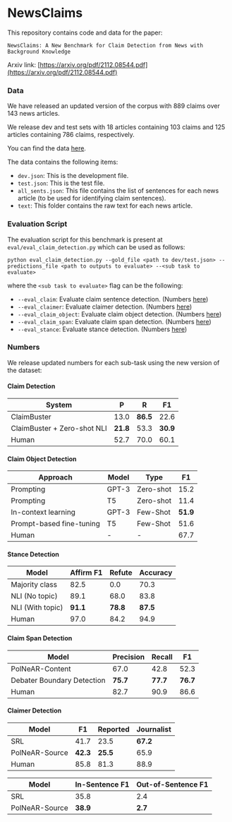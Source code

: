 # NewsClaims

This repository contains code and data for the paper:
```
NewsClaims: A New Benchmark for Claim Detection from News with Background Knowledge 
```
Arxiv link: [https://arxiv.org/pdf/2112.08544.pdf](https://arxiv.org/pdf/2112.08544.pdf)


### Data

We have released an updated version of the corpus with 889 claims over 143 news articles.

We release dev and test sets with 18 articles containing 103 claims and 125 articles containing 786 claims, respectively.

You can find the data [here](https://drive.google.com/file/d/1jlQ0kQLS0kLbrXIC1fh6oT2HsWppx5QT/view?usp=sharing).

The data contains the following items:

-  `dev.json`: This is the development file.
-  `test.json`: This is the test file.
-  `all_sents.json`: This file contains the list of sentences for each news article (to be used for identifying claim sentences).
-  `text`: This folder contains the raw text for each news article.

### Evaluation Script

The evaluation script for this benchmark is present at `eval/eval_claim_detection.py` which can be used as follows:

```
python eval_claim_detection.py --gold_file <path to dev/test.json> --predictions_file <path to outputs to evaluate> --<sub task to evaluate>
```
where the `<sub task to evaluate>` flag can be the following:
- `--eval_claim`: Evaluate claim sentence detection. (Numbers [here](https://github.com/uiucnlp/NewsClaims/blob/main/README.md#claim-detection))
- `--eval_claimer`: Evaluate claimer detection. (Numbers [here](https://github.com/uiucnlp/NewsClaims/blob/main/README.md#claimer-detection))
- `--eval_claim_object`: Evaluate claim object detection. (Numbers [here](https://github.com/uiucnlp/NewsClaims/blob/main/README.md#stance-detection))
- `--eval_claim_span`: Evaluate claim span detection. (Numbers [here](https://github.com/uiucnlp/NewsClaims/blob/main/README.md#span-detection))
- `--eval_stance`: Evaluate stance detection. (Numbers [here](https://github.com/uiucnlp/NewsClaims/blob/main/README.md#stance-detection))

### Numbers

We release updated numbers for each sub-task using the new version of the dataset:

#### Claim Detection

|System|	P|	R|	F1|
|-------|-------|-------|-------|
ClaimBuster | 13.0 | <strong>86.5</strong> |22.6 |
ClaimBuster + Zero-shot NLI | <strong>21.8</strong> | 53.3 | <strong>30.9</strong> |
Human | 52.7 | 70.0 | 60.1 |

#### Claim Object Detection

|Approach | Model | Type|		F1|
|-------|-------|-------|-------|
Prompting | GPT-3 | Zero-shot | 15.2|
Prompting | T5 | Zero-shot | 11.4|
In-context learning | GPT-3 | Few-Shot | <strong>51.9</strong> |
Prompt-based fine-tuning | T5 | Few-Shot | 51.6 |
Human | - | - | 67.7 |

#### Stance Detection

|Model | Affirm F1 | Refute|		Accuracy|
|-------|-------|-------|-------|
Majority class |  82.5 | 0.0 | 70.3 |
NLI (No topic) | 89.1 | 68.0 | 83.8 |
NLI (With topic) | <strong>91.1</strong> | <strong>78.8</strong> | <strong>87.5</strong> |
Human | 97.0 | 84.2 | 94.9 |

#### Claim Span Detection

|Model | Precision | Recall|		F1|
|-------|-------|-------|-------|
PolNeAR-Content | 67.0 | 42.8 | 52.3 |
Debater Boundary Detection | <strong>75.7</strong> | <strong>77.7</strong> | <strong>76.7</strong> |
Human | 82.7 | 90.9 | 86.6 |

#### Claimer Detection

|Model | F1 | Reported|	Journalist |
|-------|-------|-------|-------|
SRL | 41.7 | 23.5  | <strong>67.2</strong> |
PolNeAR-Source | <strong>42.3</strong> | <strong>25.5</strong> | 65.9 |
Human | 85.8 | 81.3 | 88.9 |

|Model | In-Sentence F1 | Out-of-Sentence F1|	
|-------|-------|-------|
SRL | 35.8 | 2.4 |
PolNeAR-Source | <strong>38.9</strong> | <strong>2.7</strong> |

```


